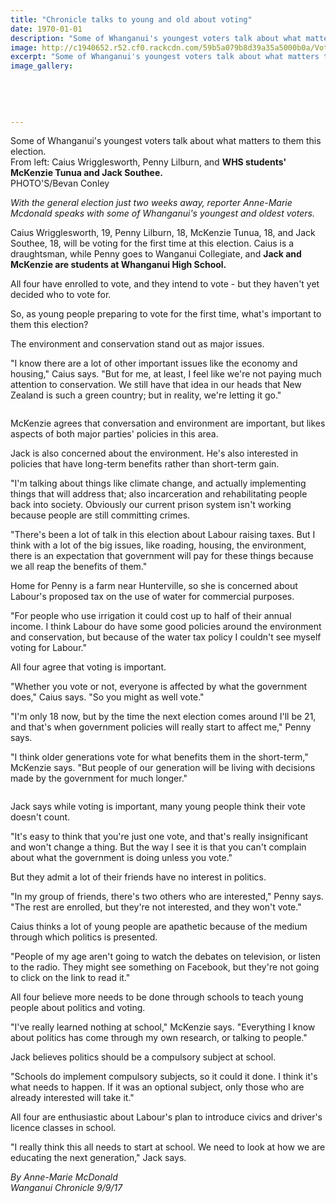 ```yaml
---
title: "Chronicle talks to young and old about voting"
date: 1970-01-01
description: "Some of Whanganui's youngest voters talk about what matters to them this election. From left: Caius Wrigglesworth, Penny Lilburn, and WHS students' McKenzie Tunua and Jack Southee..."
image: http://c1940652.r52.cf0.rackcdn.com/59b5a079b8d39a35a5000b0a/VotingJack-Southee--McKenzie-Chron-9-sept.jpg
excerpt: "Some of Whanganui's youngest voters talk about what matters to them this election. From left: Caius Wrigglesworth, Penny Lilburn, and WHS students' McKenzie Tunua and Jack Southee."
image_gallery:
    
    
    
    
    
---
```


<p><span>Some of Whanganui's youngest voters talk about what matters to them this election. <br />From left: Caius Wrigglesworth, Penny Lilburn, and <strong>WHS students' McKenzie Tunua and Jack Southee.</strong> <br />PHOTO'S/Bevan Conley</span></p>
<p class="element element-paragraph"><em>With the general election just two weeks away, reporter Anne-Marie Mcdonald speaks with some of Whanganui's youngest and oldest voters.</em></p>
<p class="element element-paragraph">Caius Wrigglesworth, 19, Penny Lilburn, 18, McKenzie Tunua, 18, and Jack Southee, 18, will be voting for the first time at this election. Caius is a draughtsman, while Penny goes to Wanganui Collegiate, and <strong>Jack and McKenzie are students at Whanganui High School.</strong></p>
<p class="element element-paragraph">All four have enrolled to vote, and they intend to vote - but they haven't yet decided who to vote for.</p>
<p class="element element-paragraph">So, as young people preparing to vote for the first time, what's important to them this election?</p>
<p class="element element-paragraph">The environment and conservation stand out as major issues.</p>
<p class="element element-paragraph">"I know there are a lot of other important issues like the economy and housing," Caius says. "But for me, at least, I feel like we're not paying much attention to conservation. We still have that idea in our heads that New Zealand is such a green country; but in reality, we're letting it go."</p>
<p class="element element-paragraph"><img src=http://c1940652.r52.cf0.rackcdn.com/59b59fc0b8d39a35a5000b06/VotingMcKenzie-only.jpg alt="" /></p>
<p class="element element-paragraph">McKenzie agrees that conversation and environment are important, but likes aspects of both major parties' policies in this area.</p>
<p class="element element-paragraph">Jack is also concerned about the environment. He's also interested in policies that have long-term benefits rather than short-term gain.</p>
<p class="element element-paragraph">"I'm talking about things like climate change, and actually implementing things that will address that; also incarceration and rehabilitating people back into society. Obviously our current prison system isn't working because people are still committing crimes.</p>
<p class="element element-paragraph">"There's been a lot of talk in this election about Labour raising taxes. But I think with a lot of the big issues, like roading, housing, the environment, there is an expectation that government will pay for these things because we all reap the benefits of them."</p>
<p class="element element-paragraph">Home for Penny is a farm near Hunterville, so she is concerned about Labour's proposed tax on the use of water for commercial purposes.</p>
<p class="element element-paragraph">"For people who use irrigation it could cost up to half of their annual income. I think Labour do have some good policies around the environment and conservation, but because of the water tax policy I couldn't see myself voting for Labour."</p>
<p class="element element-paragraph">All four agree that voting is important.</p>
<p class="element element-paragraph">"Whether you vote or not, everyone is affected by what the government does," Caius says. "So you might as well vote."</p>
<p class="element element-paragraph">"I'm only 18 now, but by the time the next election comes around I'll be 21, and that's when government policies will really start to affect me," Penny says.</p>
<p class="element element-paragraph">"I think older generations vote for what benefits them in the short-term," McKenzie says. "But people of our generation will be living with decisions made by the government for much longer."</p>
<p class="element element-paragraph"><img src=http://c1940652.r52.cf0.rackcdn.com/59b59fe7b8d39a35a5000b08/VotingJack-Southee-only.jpg alt="" /></p>
<p class="element element-paragraph">Jack says while voting is important, many young people think their vote doesn't count.</p>
<p class="element element-paragraph">"It's easy to think that you're just one vote, and that's really insignificant and won't change a thing. But the way I see it is that you can't complain about what the government is doing unless you vote."</p>
<p class="element element-paragraph">But they admit a lot of their friends have no interest in politics.</p>
<p class="element element-paragraph">"In my group of friends, there's two others who are interested," Penny says. "The rest are enrolled, but they're not interested, and they won't vote."</p>
<p class="element element-paragraph">Caius thinks a lot of young people are apathetic because of the medium through which politics is presented.</p>
<p class="element element-paragraph">"People of my age aren't going to watch the debates on television, or listen to the radio. They might see something on Facebook, but they're not going to click on the link to read it."</p>
<p class="element element-paragraph">All four believe more needs to be done through schools to teach young people about politics and voting.</p>
<p class="element element-paragraph">"I've really learned nothing at school," McKenzie says. "Everything I know about politics has come through my own research, or talking to people."</p>
<p class="element element-paragraph">Jack believes politics should be a compulsory subject at school.</p>
<p class="element element-paragraph">"Schools do implement compulsory subjects, so it could it done. I think it's what needs to happen. If it was an optional subject, only those who are already interested will take it."</p>
<p class="element element-paragraph">All four are enthusiastic about Labour's plan to introduce civics and driver's licence classes in school.</p>
<p class="element element-paragraph">"I really think this all needs to start at school. We need to look at how we are educating the next generation," Jack says.</p>
<p class="element element-paragraph"><em>By Anne-Marie McDonald</em><br /><em>Wanganui Chronicle 9/9/17</em></p>

